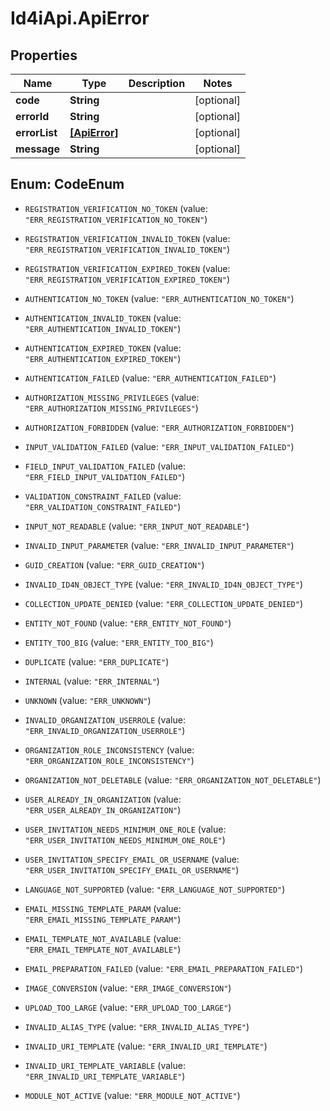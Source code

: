 # Id4iApi.ApiError

## Properties
Name | Type | Description | Notes
------------ | ------------- | ------------- | -------------
**code** | **String** |  | [optional] 
**errorId** | **String** |  | [optional] 
**errorList** | [**[ApiError]**](ApiError.md) |  | [optional] 
**message** | **String** |  | [optional] 


<a name="CodeEnum"></a>
## Enum: CodeEnum


* `REGISTRATION_VERIFICATION_NO_TOKEN` (value: `"ERR_REGISTRATION_VERIFICATION_NO_TOKEN"`)

* `REGISTRATION_VERIFICATION_INVALID_TOKEN` (value: `"ERR_REGISTRATION_VERIFICATION_INVALID_TOKEN"`)

* `REGISTRATION_VERIFICATION_EXPIRED_TOKEN` (value: `"ERR_REGISTRATION_VERIFICATION_EXPIRED_TOKEN"`)

* `AUTHENTICATION_NO_TOKEN` (value: `"ERR_AUTHENTICATION_NO_TOKEN"`)

* `AUTHENTICATION_INVALID_TOKEN` (value: `"ERR_AUTHENTICATION_INVALID_TOKEN"`)

* `AUTHENTICATION_EXPIRED_TOKEN` (value: `"ERR_AUTHENTICATION_EXPIRED_TOKEN"`)

* `AUTHENTICATION_FAILED` (value: `"ERR_AUTHENTICATION_FAILED"`)

* `AUTHORIZATION_MISSING_PRIVILEGES` (value: `"ERR_AUTHORIZATION_MISSING_PRIVILEGES"`)

* `AUTHORIZATION_FORBIDDEN` (value: `"ERR_AUTHORIZATION_FORBIDDEN"`)

* `INPUT_VALIDATION_FAILED` (value: `"ERR_INPUT_VALIDATION_FAILED"`)

* `FIELD_INPUT_VALIDATION_FAILED` (value: `"ERR_FIELD_INPUT_VALIDATION_FAILED"`)

* `VALIDATION_CONSTRAINT_FAILED` (value: `"ERR_VALIDATION_CONSTRAINT_FAILED"`)

* `INPUT_NOT_READABLE` (value: `"ERR_INPUT_NOT_READABLE"`)

* `INVALID_INPUT_PARAMETER` (value: `"ERR_INVALID_INPUT_PARAMETER"`)

* `GUID_CREATION` (value: `"ERR_GUID_CREATION"`)

* `INVALID_ID4N_OBJECT_TYPE` (value: `"ERR_INVALID_ID4N_OBJECT_TYPE"`)

* `COLLECTION_UPDATE_DENIED` (value: `"ERR_COLLECTION_UPDATE_DENIED"`)

* `ENTITY_NOT_FOUND` (value: `"ERR_ENTITY_NOT_FOUND"`)

* `ENTITY_TOO_BIG` (value: `"ERR_ENTITY_TOO_BIG"`)

* `DUPLICATE` (value: `"ERR_DUPLICATE"`)

* `INTERNAL` (value: `"ERR_INTERNAL"`)

* `UNKNOWN` (value: `"ERR_UNKNOWN"`)

* `INVALID_ORGANIZATION_USERROLE` (value: `"ERR_INVALID_ORGANIZATION_USERROLE"`)

* `ORGANIZATION_ROLE_INCONSISTENCY` (value: `"ERR_ORGANIZATION_ROLE_INCONSISTENCY"`)

* `ORGANIZATION_NOT_DELETABLE` (value: `"ERR_ORGANIZATION_NOT_DELETABLE"`)

* `USER_ALREADY_IN_ORGANIZATION` (value: `"ERR_USER_ALREADY_IN_ORGANIZATION"`)

* `USER_INVITATION_NEEDS_MINIMUM_ONE_ROLE` (value: `"ERR_USER_INVITATION_NEEDS_MINIMUM_ONE_ROLE"`)

* `USER_INVITATION_SPECIFY_EMAIL_OR_USERNAME` (value: `"ERR_USER_INVITATION_SPECIFY_EMAIL_OR_USERNAME"`)

* `LANGUAGE_NOT_SUPPORTED` (value: `"ERR_LANGUAGE_NOT_SUPPORTED"`)

* `EMAIL_MISSING_TEMPLATE_PARAM` (value: `"ERR_EMAIL_MISSING_TEMPLATE_PARAM"`)

* `EMAIL_TEMPLATE_NOT_AVAILABLE` (value: `"ERR_EMAIL_TEMPLATE_NOT_AVAILABLE"`)

* `EMAIL_PREPARATION_FAILED` (value: `"ERR_EMAIL_PREPARATION_FAILED"`)

* `IMAGE_CONVERSION` (value: `"ERR_IMAGE_CONVERSION"`)

* `UPLOAD_TOO_LARGE` (value: `"ERR_UPLOAD_TOO_LARGE"`)

* `INVALID_ALIAS_TYPE` (value: `"ERR_INVALID_ALIAS_TYPE"`)

* `INVALID_URI_TEMPLATE` (value: `"ERR_INVALID_URI_TEMPLATE"`)

* `INVALID_URI_TEMPLATE_VARIABLE` (value: `"ERR_INVALID_URI_TEMPLATE_VARIABLE"`)

* `MODULE_NOT_ACTIVE` (value: `"ERR_MODULE_NOT_ACTIVE"`)




